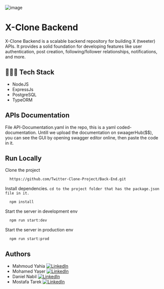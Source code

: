 ![image](https://github.com/Twitter-Clone-Project/Back-End/assets/94763036/f4fbb928-9e3f-4faf-aa22-52107e415257)


# X-Clone Backend
X-Clone Backend is a scalable backend repository for building X (tweeter) APIs. It provides a solid foundation for developing features like user authentication, post creation, following/follower relationships, notifications, and more.
## 🧑🏼‍💻 Tech Stack 
- NodeJS
- ExpressJs
- PostgreSQL
- TypeORM

## APIs Documentation 
File API-Documentation.yaml in the repo, this is a yaml coded-documentation. Untill we upload the documentation on swaagerHub($$), you can see the GUI by opening swagger editor online, then paste the code in it.

## Run Locally
Clone the project

```bash
  https://github.com/Twitter-Clone-Project/Back-End.git
```

Install dependencies. `cd to the project folder that has the package.json file in it.`

```bash
  npm install
```

Start the server in development env

```bash
  npm run start:dev
```
Start the server in production env

```bash
  npm run start:prod
```


## Authors

- Mahmoud Yahia  [![LinkedIn](https://img.shields.io/badge/LinkedIn-Connect-blue?style=flat-square&logo=linkedin)](https://www.linkedin.com/in/mahmoud-yahia-882144219/)
- Mohamed Yaser  [![LinkedIn](https://img.shields.io/badge/LinkedIn-Connect-blue?style=flat-square&logo=linkedin)](https://www.linkedin.com/in/mohamed-yasser-952280226/)
- Daniel Nabil [![LinkedIn](https://img.shields.io/badge/LinkedIn-Connect-blue?style=flat-square&logo=linkedin)](https://www.linkedin.com/in/daniel-atallah01/)
- Mostafa Tarek [![LinkedIn](https://img.shields.io/badge/LinkedIn-Connect-blue?style=flat-square&logo=linkedin)]()
